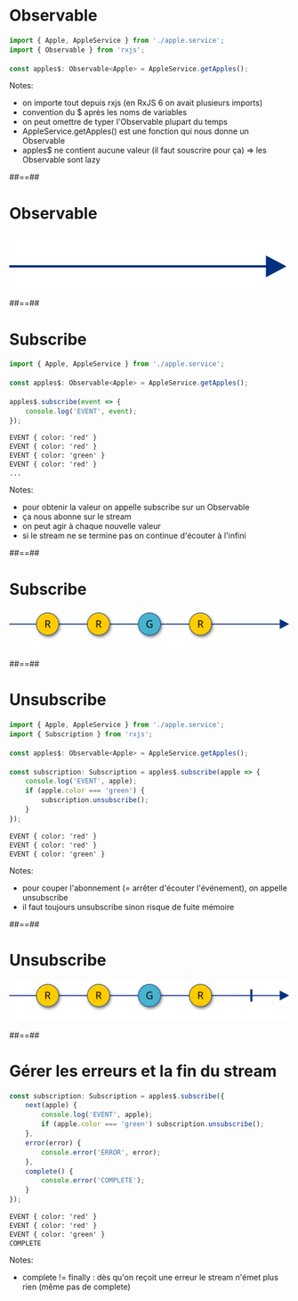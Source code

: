 # Observable

```typescript
import { Apple, AppleService } from './apple.service';
import { Observable } from 'rxjs';

const apples$: Observable<Apple> = AppleService.getApples();
```

<!-- .element: class="big-code" -->

Notes:

- on importe tout depuis rxjs (en RxJS 6 on avait plusieurs imports)
- convention du $ après les noms de variables
- on peut omettre de typer l'Observable plupart du temps
- AppleService.getApples() est une fonction qui nous donne un Observable
- apples$ ne contient aucune valeur (il faut souscrire pour ça) => les Observable sont lazy

##==##

# Observable

![w-1000 center](../../assets/images/diagrams/empty_stream.svg)

##==##

# Subscribe

```typescript
import { Apple, AppleService } from './apple.service';

const apples$: Observable<Apple> = AppleService.getApples();

apples$.subscribe(event => {
    console.log('EVENT', event);
});
```

<!-- .element: class="big-code" -->

```text
EVENT { color: 'red' }
EVENT { color: 'red' }
EVENT { color: 'green' }
EVENT { color: 'red' }
...
```

<!-- .element: class="big-code" -->

Notes:

- pour obtenir la valeur on appelle subscribe sur un Observable
- ça nous abonne sur le stream
- on peut agir à chaque nouvelle valeur
- si le stream ne se termine pas on continue d'écouter à l'infini

##==##

# Subscribe

![w-1000 center](../../assets/images/diagrams/apple_subscribe.svg)

##==##

# Unsubscribe

```typescript
import { Apple, AppleService } from './apple.service';
import { Subscription } from 'rxjs';

const apples$: Observable<Apple> = AppleService.getApples();

const subscription: Subscription = apples$.subscribe(apple => {
    console.log('EVENT', apple);
    if (apple.color === 'green') {
        subscription.unsubscribe();
    }
});
```

<!-- .element: class="big-code" -->

```text
EVENT { color: 'red' }
EVENT { color: 'red' }
EVENT { color: 'green' }
```

<!-- .element: class="big-code" -->

Notes:

- pour couper l'abonnement (= arrêter d'écouter l'événement), on appelle unsubscribe
- il faut toujours unsubscribe sinon risque de fuite mémoire

##==##

# Unsubscribe

![w-1000 center](../../assets/images/diagrams/apple_subscribe_unsubscribe.svg)

##==## 

# Gérer les erreurs et la fin du stream

```typescript
const subscription: Subscription = apples$.subscribe({
    next(apple) {
        console.log('EVENT', apple);
        if (apple.color === 'green') subscription.unsubscribe();
    },
    error(error) {
        console.error('ERROR', error);
    },
    complete() {
        console.error('COMPLETE');
    }
});
```

<!-- .element: class="big-code" -->

```text
EVENT { color: 'red' }
EVENT { color: 'red' }
EVENT { color: 'green' }
COMPLETE
```

<!-- .element: class="big-code" -->

Notes:

- complete != finally : dès qu'on reçoit une erreur le stream n'émet plus rien (même pas de complete)
